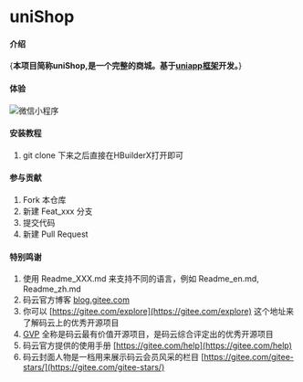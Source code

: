 # uniShop

#### 介绍
{**本项目简称uniShop,是一个完整的商城。基于[uniapp框架](https://uniapp.dcloud.io/)开发。**}

#### 体验
![微信小程序](https://images.gitee.com/uploads/images/2020/0415/215327_77d28dac_1588098.jpeg "微信小程序")

#### 安装教程

1.  git clone 下来之后直接在HBuilderX打开即可

#### 参与贡献

1.  Fork 本仓库
2.  新建 Feat_xxx 分支
3.  提交代码
4.  新建 Pull Request


#### 特别鸣谢

1.  使用 Readme\_XXX.md 来支持不同的语言，例如 Readme\_en.md, Readme\_zh.md
2.  码云官方博客 [blog.gitee.com](https://blog.gitee.com)
3.  你可以 [https://gitee.com/explore](https://gitee.com/explore) 这个地址来了解码云上的优秀开源项目
4.  [GVP](https://gitee.com/gvp) 全称是码云最有价值开源项目，是码云综合评定出的优秀开源项目
5.  码云官方提供的使用手册 [https://gitee.com/help](https://gitee.com/help)
6.  码云封面人物是一档用来展示码云会员风采的栏目 [https://gitee.com/gitee-stars/](https://gitee.com/gitee-stars/)
